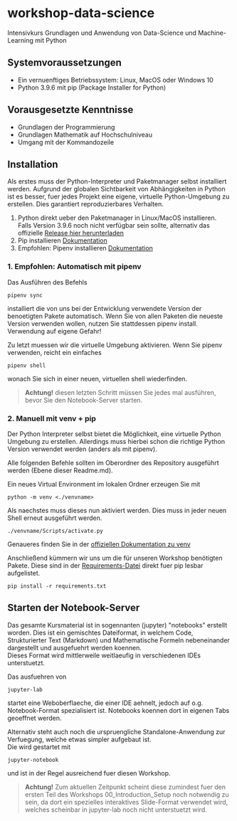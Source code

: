 # workshop-data-science

Intensivkurs Grundlagen und Anwendung von Data-Science und Machine-Learning mit Python

## Systemvoraussetzungen

- Ein vernuenftiges Betriebssystem: Linux, MacOS oder Windows 10
- Python 3.9.6 mit pip (Package Installer for Python)

## Vorausgesetzte Kenntnisse

- Grundlagen der Programmierung
- Grundlagen Mathematik auf Hochschulniveau
- Umgang mit der Kommandozeile

## Installation

Als erstes muss der Python-Interpreter und Paketmanager selbst installiert werden.
Aufgrund der globalen Sichtbarkeit von Abhängigkeiten in Python ist es besser, fuer jedes Projekt eine eigene, virtuelle Python-Umgebung zu erstellen. Dies garantiert reproduzierbares Verhalten.

1. Python direkt ueber den Paketmanager in Linux/MacOS installieren.  
Falls Version 3.9.6 noch nicht verfügbar sein sollte, alternativ das offizielle [Release hier herunterladen](https://www.python.org/downloads/release/python-396/)
2. Pip installieren [Dokumentation](https://pip.pypa.io/en/stable/installation/)
3. Empfohlen: Pipenv installieren [Dokumentation](https://pipenv.pypa.io/en/latest/)

### 1. Empfohlen: Automatisch mit pipenv

Das Ausführen des Befehls

```{Bash}
pipenv sync
```

installiert die von uns bei der Entwicklung verwendete Version der benoetigten Pakete automatisch. Wenn Sie von allen Paketen die neueste Version verwenden wollen, nutzen Sie stattdessen pipenv install.  
Verwendung auf eigene Gefahr!

Zu letzt muessen wir die virtuelle Umgebung aktivieren. Wenn Sie pipenv verwenden, reicht ein einfaches

```{Bash]}
pipenv shell
```

wonach Sie sich in einer neuen, virtuellen shell wiederfinden.  

> **Achtung!** diesen letzten Schritt müssen Sie jedes mal ausführen, bevor Sie den Notebook-Server starten.

### 2. Manuell mit venv + pip

Der Python Interpreter selbst bietet die Möglichkeit, eine virtuelle Python Umgebung zu erstellen. Allerdings muss hierbei schon die richtige Python Version verwendet werden (anders als mit pipenv).

Alle folgenden Befehle sollten im Oberordner des Repository ausgeführt werden (Ebene dieser Readme.md).

Ein neues Virtual Environment im lokalen Ordner erzeugen Sie mit

```{Bash}
python -m venv <./venvname>
```

Als naechstes muss dieses nun aktiviert werden. Dies muss in jeder neuen Shell erneut ausgeführt werden.

```{Bash}
./venvname/Scripts/activate.py
```

Genaueres finden Sie in der [offiziellen Dokumentation zu venv](https://packaging.python.org/guides/installing-using-pip-and-virtual-environments/)

Anschließend kümmern wir uns um die für unseren Workshop benötigten Pakete. Diese sind in der [Requirements-Datei](requirements.txt) direkt fuer pip lesbar aufgelistet.

```{Bash}
pip install -r requirements.txt
```


## Starten der Notebook-Server
Das gesamte Kursmaterial ist in sogennanten (jupyter) "notebooks" erstellt worden. Dies ist ein gemischtes Dateiformat, in welchem Code, Strukturierter Text (Markdown) und Mathematische Formeln nebeneinander dargestellt und ausgefuehrt werden koennen.  
Dieses Format wird mittlerweile weitlaeufig in verschiedenen IDEs unterstuetzt.  

Das ausfuehren von
```
jupyter-lab
```
startet eine Weboberflaeche, die einer IDE aehnelt, jedoch auf o.g. Notebook-Format spezialisiert ist. Notebooks koennen dort in eigenen Tabs geoeffnet werden.  

Alternativ steht auch noch die urspruengliche Standalone-Anwendung zur Verfuegung, welche etwas simpler aufgebaut ist.  
Die wird gestartet mit
```
jupyter-notebook
```
und ist in der Regel ausreichend fuer diesen Workshop.

> **Achtung!** Zum aktuellen Zeitpunkt scheint diese zumindest fuer den ersten Teil des Workshops 00_Introduction_Setup noch notwendig zu sein, da dort ein spezielles interaktives Slide-Format verwendet wird, welches scheinbar in jupyter-lab noch nicht unterstuetzt wird.
